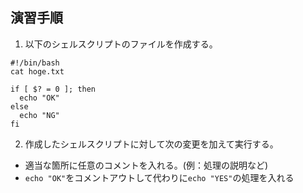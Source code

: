 ## 演習手順

1) 以下のシェルスクリプトのファイルを作成する。  

```
#!/bin/bash
cat hoge.txt

if [ $? = 0 ]; then
  echo "OK"
else
  echo "NG"
fi
```

2) 作成したシェルスクリプトに対して次の変更を加えて実行する。  
  - 適当な箇所に任意のコメントを入れる。(例：処理の説明など)
  - `echo "OK"`をコメントアウトして代わりに`echo "YES"`の処理を入れる